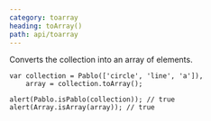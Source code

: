```yaml
---
category: toarray
heading: toArray()
path: api/toarray
---
```


Converts the collection into an array of elements.

    var collection = Pablo(['circle', 'line', 'a']),
        array = collection.toArray();

    alert(Pablo.isPablo(collection)); // true
    alert(Array.isArray(array)); // true
